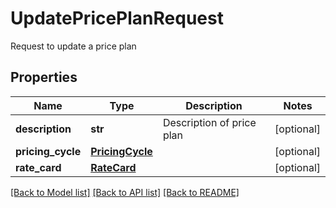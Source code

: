 # UpdatePricePlanRequest

Request to update a price plan

## Properties
Name | Type | Description | Notes
------------ | ------------- | ------------- | -------------
**description** | **str** | Description of price plan | [optional] 
**pricing_cycle** | [**PricingCycle**](PricingCycle.md) |  | [optional] 
**rate_card** | [**RateCard**](RateCard.md) |  | [optional] 

[[Back to Model list]](../README.md#documentation-for-models) [[Back to API list]](../README.md#documentation-for-api-endpoints) [[Back to README]](../README.md)


